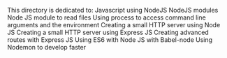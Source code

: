 This directory is dedicated to:
Javascript using NodeJS
NodeJS modules
Node JS module to read files
Using process to access command line arguments and the environment
Creating a small HTTP server using Node JS
Creating a small HTTP server using Express JS
Creating advanced routes with Express JS
Using ES6 with Node JS with Babel-node
Using Nodemon to develop faster
